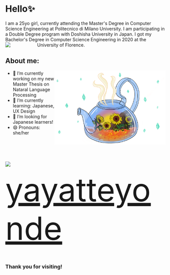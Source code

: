 # Hello✨
<body>
<div>

I am a 25yo girl, currently attending the Master's Degree in Computer Science Engineering at Politecnico di Milano University. I am participating in a Double Degree program with Doshisha University in Japan. I got my Bachelor's Degree in Computer Science Engineering in 2020 at the University of Florence.
<img align="left" src="https://media.tenor.com/a9CamLQyQg0AAAAC/music-bussin.gif" width="100px">
</div>
</body>

## About me:
<img align="right" src="https://github.com/YasminAwad/YasminAwad/blob/main/imgs/IMG_2528.PNG" width="350" /> 

- 🔭 I’m currently working on my new Master Thesis on Nataral Language Processing
- 🌱 I’m currently learning: Japanese, UX Design
- 👯 I’m looking for Japanese learners!
- 😄 Pronouns: she/her
<p></p>
<p></p>
<p align="left" style="font-size:50px;"> <img src="https://www.edigitalagency.com.au/wp-content/uploads/instagram-logo-png-cool-version-paint-brush-colours.png" width="35px"><a href="https://www.instagram.com/yayatteyonde/" style="font-size:100px;">yayatteyonde</a></p>

### Thank you for visiting!
